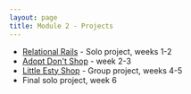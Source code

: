 ```yaml
---
layout: page
title: Module 2 - Projects
---
```


*  [Relational Rails](./relational_rails/) - Solo project, weeks 1-2
*  [Adopt Don't Shop](https://github.com/turingschool-examples/adopt-dont-shop-7) - week 2-3
*  [Little Esty Shop](https://github.com/turingschool-examples/little-shop-7) - Group project, weeks 4-5
*  Final solo project, week 6
